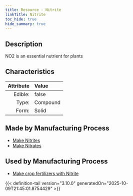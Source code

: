 ```yaml
---
title: Resource - Nitrite
linkTitle: Nitrite
toc_hide: true
hide_summary: true
---
```

<!-- This is generated by the MarsSim HelpGenertor, do not edit. -->

## Description
 NO2 is an essential nutrient for plants

## Characteristics

| Attribute      | Value |
|--------:|:------|
|Edible:|false|
|Type:|Compound|
|Form:|Solid|
 
## Made by Manufacturing Process

- [Make Nitrites](/docs/definitions/process/make-nitrites)
- [Make Nitrates](/docs/definitions/process/make-nitrates)

## Used by Manufacturing Process

- [Make crop fertilizers with Nitrite](/docs/definitions/process/make-crop-fertilizers-with-nitrite)


    


{{< definition-tail version="3.10.0" generatedOn="2025-10-09T21:45:01.8754429" >}}


